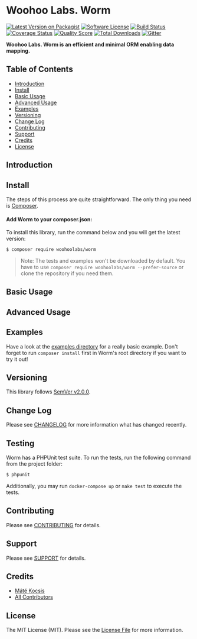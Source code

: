 # Woohoo Labs. Worm

[![Latest Version on Packagist][ico-version]][link-packagist]
[![Software License][ico-license]](LICENSE.md)
[![Build Status][ico-travis]][link-travis]
[![Coverage Status][ico-scrutinizer]][link-scrutinizer]
[![Quality Score][ico-code-quality]][link-code-quality]
[![Total Downloads][ico-downloads]][link-downloads]
[![Gitter][ico-gitter]][link-gitter]

**Woohoo Labs. Worm is an efficient and minimal ORM enabling data mapping.**

## Table of Contents

* [Introduction](#introduction)
* [Install](#install)
* [Basic Usage](#basic-usage)
* [Advanced Usage](#advanced-usage)
* [Examples](#examples)
* [Versioning](#versioning)
* [Change Log](#change-log)
* [Contributing](#contributing)
* [Support](#support)
* [Credits](#credits)
* [License](#license)

## Introduction

## Install

The steps of this process are quite straightforward. The only thing you need is [Composer](https://getcomposer.org).

#### Add Worm to your composer.json:

To install this library, run the command below and you will get the latest version:

```bash
$ composer require woohoolabs/worm
```

> Note: The tests and examples won't be downloaded by default. You have to use `composer require woohoolabs/worm --prefer-source`
or clone the repository if you need them.

## Basic Usage

## Advanced Usage

## Examples

Have a look at the [examples directory](https://github.com/woohoolabs/worm/blob/master/examples/) for a really basic
example. Don't forget to run `composer install` first in Worm's root directory if you want to try it out!

## Versioning

This library follows [SemVer v2.0.0](https://semver.org/).

## Change Log

Please see [CHANGELOG](CHANGELOG.md) for more information what has changed recently.

## Testing

Worm has a PHPUnit test suite. To run the tests, run the following command from the project folder:

``` bash
$ phpunit
```

Additionally, you may run `docker-compose up` or `make test` to execute the tests.

## Contributing

Please see [CONTRIBUTING](CONTRIBUTING.md) for details.

## Support

Please see [SUPPORT](SUPPORT.md) for details.

## Credits

- [Máté Kocsis][link-author]
- [All Contributors][link-contributors]

## License

The MIT License (MIT). Please see the [License File](LICENSE.md) for more information.

[ico-version]: https://img.shields.io/packagist/v/woohoolabs/worm.svg
[ico-license]: https://img.shields.io/badge/license-MIT-brightgreen.svg
[ico-travis]: https://img.shields.io/travis/woohoolabs/worm/master.svg
[ico-scrutinizer]: https://img.shields.io/scrutinizer/coverage/g/woohoolabs/worm.svg
[ico-code-quality]: https://img.shields.io/scrutinizer/g/woohoolabs/worm.svg
[ico-downloads]: https://img.shields.io/packagist/dt/woohoolabs/worm.svg
[ico-gitter]: https://badges.gitter.im/woohoolabs/worm.svg

[link-packagist]: https://packagist.org/packages/woohoolabs/worm
[link-travis]: https://travis-ci.org/woohoolabs/worm
[link-scrutinizer]: https://scrutinizer-ci.com/g/woohoolabs/worm/code-structure
[link-code-quality]: https://scrutinizer-ci.com/g/woohoolabs/worm
[link-downloads]: https://packagist.org/packages/woohoolabs/worm
[link-author]: https://github.com/kocsismate
[link-contributors]: ../../contributors
[link-gitter]: https://gitter.im/woohoolabs/worm?utm_source=badge&utm_medium=badge&utm_campaign=pr-badge
